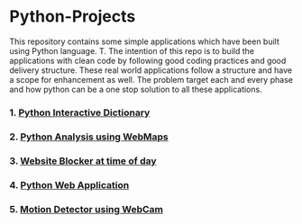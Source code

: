 # Python-Projects
This repository contains some simple applications which have been built using Python language. T. The intention of this repo is to build the applications with clean code by following good coding practices and good delivery structure. These real world applications follow a structure and have a scope for enhancement as well. The problem target each and every phase and how python can be a one stop solution to all these applications.

### 1. [Python Interactive Dictionary](https://github.com/arvindv17/Python-Projects/tree/master/Python%20Interactive%20Dictionary)
### 2. [Python Analysis using WebMaps](https://github.com/arvindv17/Python-Projects/tree/master/Python%20Interactive%20Dictionary)
### 3. [Website Blocker at time of day](https://github.com/arvindv17/Python-Projects/tree/master/Website%20Blocker%20at%20time%20of%20day)
### 4. [Python Web Application](https://github.com/arvindv17/Python-Projects/tree/master/Python%20Web%20Application)
### 5. [Motion Detector using WebCam](https://github.com/arvindv17/Python-Projects/tree/master/Motion%20Detector%20using%20WebCam)


